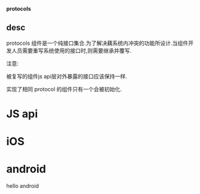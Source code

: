
**protocols**

## desc
protocols 组件是一个纯接口集合.为了解决藕系统内冲突的功能所设计.当组件开发人员需要重写系统使用的接口时,则需要继承并覆写.

注意:

被复写的组件js api层对外暴露的接口应该保持一样.

实现了相同 protocol 的组件只有一个会被初始化.


# JS api



# iOS


# android
hello android



